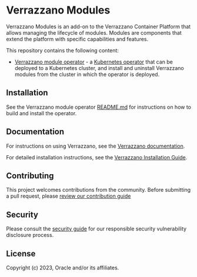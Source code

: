 # Verrazzano Modules

Verrazzano Modules is an add-on to the Verrazzano Container Platform that allows managing the lifecycle of modules. Modules are components that extend the platform with specific capabilities and features.

This repository contains the following content:

- [Verrazzano module operator](./module-operator) - a [Kubernetes operator](https://kubernetes.io/docs/concepts/extend-kubernetes/operator/) that can
  be deployed to a Kubernetes cluster, and install and uninstall Verrazzano modules from the cluster in which the operator is deployed.

## Installation

See the Verrazzano module operator [README.md](./module-operator/README.md) for instructions on how to build and install the operator.

## Documentation

For instructions on using Verrazzano, see the [Verrazzano documentation](https://verrazzano.io/latest/docs/).

For detailed installation instructions, see the [Verrazzano Installation Guide](https://verrazzano.io/latest/docs/setup/install/installation/).

## Contributing

This project welcomes contributions from the community. Before submitting a pull request, please [review our contribution guide](./CONTRIBUTING.md)

## Security

Please consult the [security guide](./SECURITY.md) for our responsible security vulnerability disclosure process.

## License

Copyright (c) 2023, Oracle and/or its affiliates.
